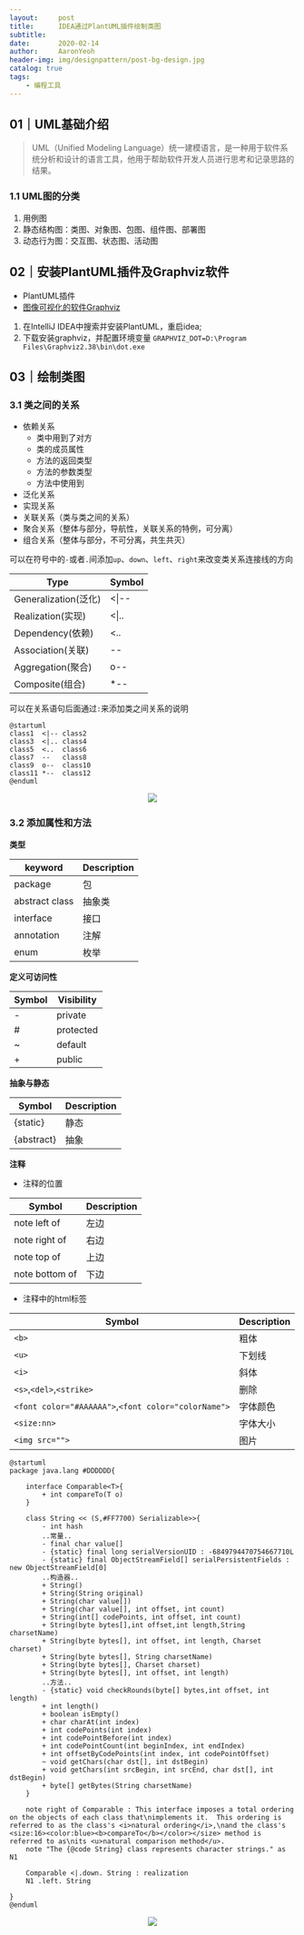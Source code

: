 ```yaml
---
layout:     post
title:      IDEA通过PlantUML插件绘制类图
subtitle:   
date:       2020-02-14
author:     AaronYeoh
header-img: img/designpattern/post-bg-design.jpg
catalog: true
tags:
    - 编程工具
---
```


## 01｜UML基础介绍

> UML（Unified Modeling Language）统一建模语言，是一种用于软件系统分析和设计的语言工具，他用于帮助软件开发人员进行思考和记录思路的结果。

### 1.1 UML图的分类

1. 用例图
2. 静态结构图：类图、对象图、包图、组件图、部署图
3. 动态行为图：交互图、状态图、活动图

## 02｜安装PlantUML插件及Graphviz软件

- PlantUML插件
- [图像可视化的软件Graphviz]( https://graphviz.gitlab.io/_pages/Download/Download_windows.html )

1. 在IntelliJ IDEA中搜索并安装PlantUML，重启idea;
2. 下载安装graphviz，并配置环境变量 `GRAPHVIZ_DOT=D:\Program Files\Graphviz2.38\bin\dot.exe`

## 03｜绘制类图

### 3.1 类之间的关系

- 依赖关系
  - 类中用到了对方
  - 类的成员属性
  - 方法的返回类型
  - 方法的参数类型
  - 方法中使用到
- 泛化关系
- 实现关系
- 关联关系（类与类之间的关系）
- 聚合关系（整体与部分，导航性，关联关系的特例，可分离）
- 组合关系（整体与部分，不可分离，共生共灭）

可以在符号中的`-`或者`.`间添加`up`、`down`、`left`、`right`来改变类关系连接线的方向

| Type                 | Symbol |
| -------------------- | ------ |
| Generalization(泛化) | <\|--  |
| Realization(实现)    | <\|..  |
| Dependency(依赖)     | <..    |
| Association(关联)    | --     |
| Aggregation(聚合)    | o--    |
| Composite(组合)      | *--    |

可以在关系语句后面通过`:`来添加类之间关系的说明

```puml
@startuml
class1  <|-- class2
class3  <|.. class4
class5  <..  class6
class7  --   class8
class9  o--  class10
class11 *--  class12
@enduml
```

<div align="center"><img src="https://raw.githubusercontent.com/LyricYang/LyricYang.github.io/master/img/designpattern/20200214-1.png"/></div>

### 3.2 添加属性和方法

**类型**

| keyword        | Description |
| -------------- | ----------- |
| package        | 包          |
| abstract class | 抽象类      |
| interface      | 接口        |
| annotation     | 注解        |
| enum           | 枚举        |

**定义可访问性**

| Symbol | Visibility |
| ------ | ---------- |
| -      | private    |
| #      | protected  |
| ~      | default    |
| +      | public     |

**抽象与静态**

| Symbol     | Description |
| ---------- | ----------- |
| {static}   | 静态        |
| {abstract} | 抽象        |

**注释**

- 注释的位置

| Symbol         | Description |
| -------------- | ----------- |
| note left of   | 左边        |
| note right of  | 右边        |
| note top of    | 上边        |
| note bottom of | 下边        |

- 注释中的html标签

| Symbol                                              | Description |
| --------------------------------------------------- | ----------- |
| `<b>`                                               | 粗体        |
| `<u>`                                               | 下划线      |
| `<i>`                                               | 斜体        |
| `<s>`,`<del>`,`<strike>`                            | 删除        |
| `<font color="#AAAAAA">`,`<font color="colorName">` | 字体颜色    |
| `<size:nn>`                                         | 字体大小    |
| `<img src="">`                                      | 图片        |

```puml
@startuml
package java.lang #DDDDDD{

    interface Comparable<T>{
        + int compareTo(T o)
    }

    class String << (S,#FF7700) Serializable>>{
        - int hash
        ..常量..
        - final char value[]
        - {static} final long serialVersionUID : -6849794470754667710L
        - {static} final ObjectStreamField[] serialPersistentFields : new ObjectStreamField[0]
        ..构造器..
        + String()
        + String(String original)
        + String(char value[])
        + String(char value[], int offset, int count)
        + String(int[] codePoints, int offset, int count)
        + String(byte bytes[],int offset,int length,String charsetName)
        + String(byte bytes[], int offset, int length, Charset charset)
        + String(byte bytes[], String charsetName)
        + String(byte bytes[], Charset charset)
        + String(byte bytes[], int offset, int length)
        ..方法..
        - {static} void checkRounds(byte[] bytes,int offset, int length)
        + int length()
        + boolean isEmpty()
        + char charAt(int index)
        + int codePoints(int index)
        + int codePointBefore(int index)
        + int codePointCount(int beginIndex, int endIndex)
        + int offsetByCodePoints(int index, int codePointOffset)
        ~ void getChars(char dst[], int dstBegin)
        + void getChars(int srcBegin, int srcEnd, char dst[], int dstBegin)
        + byte[] getBytes(String charsetName)
    }

    note right of Comparable : This interface imposes a total ordering on the objects of each class that\nimplements it.  This ordering is referred to as the class's <i>natural ordering</i>,\nand the class's <size:16><color:blue><b>compareTo</b></color></size> method is referred to as\nits <u>natural comparison method</u>.
    note "The {@code String} class represents character strings." as N1
    
    Comparable <|.down. String : realization
    N1 .left. String
    
}
@enduml
```

<div align="center"><img src="https://raw.githubusercontent.com/LyricYang/LyricYang.github.io/master/img/designpattern/20200214-2.png"/></div>
